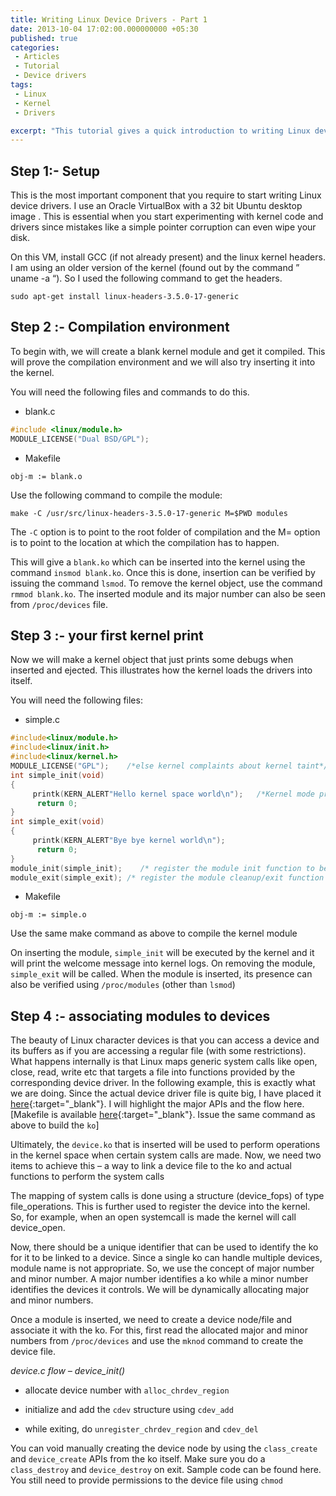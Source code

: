```yaml
---
title: Writing Linux Device Drivers - Part 1
date: 2013-10-04 17:02:00.000000000 +05:30
published: true 
categories: 
 - Articles
 - Tutorial
 - Device drivers
tags: 
 - Linux
 - Kernel
 - Drivers

excerpt: "This tutorial gives a quick introduction to writing Linux device drivers. It will not make you device driver experts, but will give you a starting point to start learning about Linux device drivers."
---
```

<style>
div {
    text-align: justify;
    text-justify: inter-word;
}
</style>

## Step 1:- Setup

This is the most important component that you require to start writing Linux device drivers. I use an Oracle VirtualBox with a 32 bit Ubuntu desktop image . This is essential when you start experimenting with kernel code and drivers since mistakes like a simple pointer corruption can even wipe your disk.

On this VM, install GCC (if not already present) and the linux kernel headers. I am using an older version of the kernel (found out by the command ” uname -a “). So I used the following command to get the headers.

`sudo apt-get install linux-headers-3.5.0-17-generic`

## Step 2 :- Compilation environment

To begin with, we will create a blank kernel module and get it compiled. This will prove the compilation environment and we will also try inserting it into the kernel.

You will need the following files and commands to do this.

- blank.c

```c
#include <linux/module.h>
MODULE_LICENSE("Dual BSD/GPL");
```

- Makefile

`obj-m := blank.o`

Use the following command to compile the module:

`make -C /usr/src/linux-headers-3.5.0-17-generic M=$PWD modules`

The `-C` option is to point to the root folder of compilation and the M= option is to point to the location at which the compilation has to happen.

This will give a `blank.ko` which can be inserted into the kernel using the command ` insmod blank.ko `. Once this is done, insertion can be verified by issuing the command ` lsmod `. To remove the kernel object, use the command ` rmmod blank.ko `. The inserted module and its major number can also be seen from `/proc/devices` file.

## Step 3 :- your first kernel print

Now we will make a kernel object that just prints some debugs when inserted and ejected. This illustrates how the kernel loads the drivers into itself.

You will need the following files:

- simple.c

```c
#include<linux/module.h>
#include<linux/init.h>
#include<linux/kernel.h>
MODULE_LICENSE("GPL");    /*else kernel complaints about kernel taint*/
int simple_init(void)
{
	 printk(KERN_ALERT"Hello kernel space world\n");   /*Kernel mode printf - messages appear in /var/log/messages . or use command dmesg | tail*/
	  return 0;
}
int simple_exit(void)
{
	 printk(KERN_ALERT"Bye bye kernel world\n");
	  return 0;
}
module_init(simple_init);    /* register the module init function to be executed on insmod*/
module_exit(simple_exit); /* register the module cleanup/exit function to be executed on rmmod*/
```

- Makefile

`obj-m := simple.o`

Use the same make command as above to compile the kernel module

On inserting the module, `simple_init` will be executed by the kernel and it will print the welcome message into kernel logs. On removing the module, `simple_exit` will be called. When the module is inserted, its presence can also be verified using `/proc/modules` (other than `lsmod`)

## Step 4 :- associating modules to devices

The beauty of Linux character devices is  that you can access a device and its buffers as if you are accessing a regular file (with some restrictions). What happens internally is that Linux maps generic system calls like open, close, read, write etc that targets a file into functions provided by the corresponding device driver. In the following example, this is exactly what we are doing. Since the actual device driver file is quite big, I have placed it [here](https://raw.github.com/vppillai/LinuxDeviceDrivers_WPArticle/master/device/device.c){:target="_blank"}. I will highlight the major APIs and the flow here. [Makefile is available [here](https://raw.github.com/vppillai/LinuxDeviceDrivers_WPArticle/master/device/Makefile){:target="_blank"}. Issue the same command as above to build the `ko`]

Ultimately, the `device.ko` that is inserted will be used to perform operations in the kernel space when certain system calls are made. Now, we need two items to achieve this – a way to link a device file to the ko and actual functions to perform the system calls

The mapping of system calls is done using a structure (device_fops) of type file_operations. This is further used to register the device into the kernel. So, for example, when an open systemcall is made the kernel will call device_open.

Now, there should be a unique identifier that can be used to identify the ko for it to be linked to a device. Since a single ko can handle multiple devices, module name is not appropriate. So, we use the concept of major number and minor number. A major number identifies a ko while a minor number identifies the devices it controls. We will be dynamically allocating major and minor numbers.

Once a module is inserted, we need to create a device node/file and associate it with the ko. For this, first read the allocated major and minor numbers from `/proc/devices` and use the `mknod` command to create the device file.

*device.c flow – device_init()*

- allocate device number with `alloc_chrdev_region`

- initialize and add the `cdev` structure using `cdev_add`

- while exiting, do `unregister_chrdev_region` and `cdev_del`

You can void manually creating the device node by using the `class_create` and `device_create` APIs from the ko itself. Make sure you do a `class_destroy` and `device_destroy` on exit. Sample code can be found here. You still need to provide permissions to the device file using `chmod`
